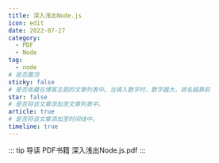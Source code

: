 ```yaml
---
title: 深入浅出Node.js
icon: edit
date: 2022-07-27
category:
  - PDF
  - Node
tag:
  - node
# 是否置顶
sticky: false
# 是否收藏在博客主题的文章列表中。当填入数字时，数字越大，排名越靠前
star: false
# 是否将该文章添加至文章列表中。
article: true
# 是否将该文章添加至时间线中。
timeline: true
---
```

::: tip 导读
PDF书籍 深入浅出Node.js.pdf
:::
<!-- more -->

<PDF url="https://lc-gluttony.s3.amazonaws.com/LfQUMiHwWA4l/tNunEsN5GnijilDy3SS4ij4KB7uxrxuH/%E6%B7%B1%E5%85%A5%E6%B5%85%E5%87%BANode.js.pdf" :toolbar="false" />